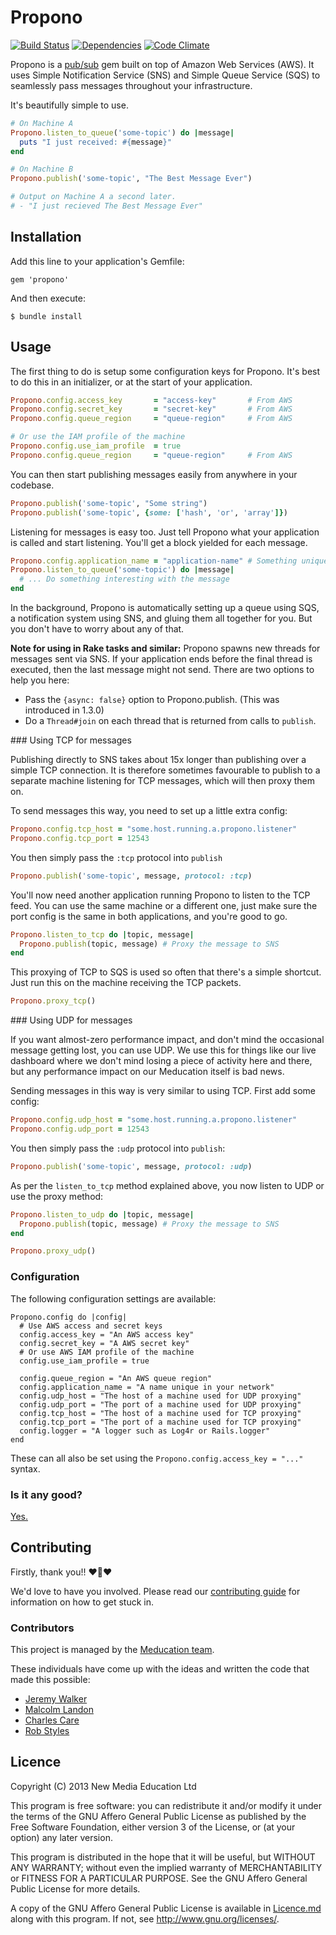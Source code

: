 # Propono

[![Build Status](https://travis-ci.org/meducation/propono.png)](https://travis-ci.org/meducation/propono)
[![Dependencies](https://gemnasium.com/meducation/propono.png?travis)](https://gemnasium.com/meducation/propono)
[![Code Climate](https://codeclimate.com/github/meducation/propono.png)](https://codeclimate.com/github/meducation/propono)

Propono is a [pub/sub](http://en.wikipedia.org/wiki/Publish-subscribe_pattern) gem built on top of Amazon Web Services (AWS). It uses Simple Notification Service (SNS) and Simple Queue Service (SQS) to seamlessly pass messages throughout your infrastructure.

It's beautifully simple to use.

```ruby
# On Machine A
Propono.listen_to_queue('some-topic') do |message|
  puts "I just received: #{message}"
end

# On Machine B
Propono.publish('some-topic', "The Best Message Ever")

# Output on Machine A a second later.
# - "I just recieved The Best Message Ever"
```

## Installation

Add this line to your application's Gemfile:

    gem 'propono'

And then execute:

    $ bundle install

## Usage

The first thing to do is setup some configuration keys for Propono. It's best to do this in an initializer, or at the start of your application.

```ruby
Propono.config.access_key       = "access-key"       # From AWS
Propono.config.secret_key       = "secret-key"       # From AWS
Propono.config.queue_region     = "queue-region"     # From AWS

# Or use the IAM profile of the machine
Propono.config.use_iam_profile  = true
Propono.config.queue_region     = "queue-region"     # From AWS

```

You can then start publishing messages easily from anywhere in your codebase.

```ruby
Propono.publish('some-topic', "Some string")
Propono.publish('some-topic', {some: ['hash', 'or', 'array']})
```

Listening for messages is easy too. Just tell Propono what your application is called and start listening. You'll get a block yielded for each message.

```ruby
Propono.config.application_name = "application-name" # Something unique to this app.
Propono.listen_to_queue('some-topic') do |message|
  # ... Do something interesting with the message
end
```
In the background, Propono is automatically setting up a queue using SQS, a notification system using SNS, and gluing them all together for you. But you don't have to worry about any of that.

**Note for using in Rake tasks and similar:** Propono spawns new threads for messages sent via SNS. If your application ends before the final thread is executed, then the last message might not send. There are two options to help you here:
* Pass the `{async: false}` option to Propono.publish. (This was introduced in 1.3.0)
* Do a `Thread#join` on each thread that is returned from calls to `publish`.

### Using TCP for messages

Publishing directly to SNS takes about 15x longer than publishing over a simple TCP connection. It is therefore sometimes favourable to publish to a separate machine listening for TCP messages, which will then proxy them on.

To send messages this way, you need to set up a little extra config:

```ruby
Propono.config.tcp_host = "some.host.running.a.propono.listener"
Propono.config.tcp_port = 12543
```

You then simply pass the `:tcp` protocol into `publish`

```ruby
Propono.publish('some-topic', message, protocol: :tcp)
```

You'll now need another application running Propono to listen to the TCP feed. You can use the same machine or a different one, just make sure the port config is the same in both applications, and you're good to go.

```ruby
Propono.listen_to_tcp do |topic, message|
  Propono.publish(topic, message) # Proxy the message to SNS
end
```

This proxying of TCP to SQS is used so often that there's a simple shortcut. Just run this on the machine receiving the TCP packets.

```ruby
Propono.proxy_tcp()
```

### Using UDP for messages

If you want almost-zero performance impact, and don't mind the occasional message getting lost, you can use UDP. We use this for things like our live dashboard where we don't mind losing a piece of activity here and there, but any performance impact on our Meducation itself is bad news.

Sending messages in this way is very similar to using TCP. First add some config:

```ruby
Propono.config.udp_host = "some.host.running.a.propono.listener"
Propono.config.udp_port = 12543
```

You then simply pass the `:udp` protocol into `publish`:

```ruby
Propono.publish('some-topic', message, protocol: :udp)
```

As per the `listen_to_tcp` method explained above, you now listen to UDP or use the proxy method:

```ruby
Propono.listen_to_udp do |topic, message|
  Propono.publish(topic, message) # Proxy the message to SNS
end

Propono.proxy_udp()
```

### Configuration

The following configuration settings are available:

```
Propono.config do |config|
  # Use AWS access and secret keys
  config.access_key = "An AWS access key"
  config.secret_key = "A AWS secret key"
  # Or use AWS IAM profile of the machine
  config.use_iam_profile = true
  
  config.queue_region = "An AWS queue region"
  config.application_name = "A name unique in your network"
  config.udp_host = "The host of a machine used for UDP proxying"
  config.udp_port = "The port of a machine used for UDP proxying"
  config.tcp_host = "The host of a machine used for TCP proxying"
  config.tcp_port = "The port of a machine used for TCP proxying"
  config.logger = "A logger such as Log4r or Rails.logger"
end
```

These can all also be set using the `Propono.config.access_key = "..."` syntax.

### Is it any good?

[Yes.](http://news.ycombinator.com/item?id=3067434)

## Contributing

Firstly, thank you!! :heart::sparkling_heart::heart:

We'd love to have you involved. Please read our [contributing guide](https://github.com/meducation/propono/tree/master/CONTRIBUTING.md) for information on how to get stuck in.

### Contributors

This project is managed by the [Meducation team](http://company.meducation.net/about#team). 

These individuals have come up with the ideas and written the code that made this possible:

- [Jeremy Walker](http://github.com/iHiD)
- [Malcolm Landon](http://github.com/malcyL)
- [Charles Care](http://github.com/ccare)
- [Rob Styles](http://github.com/mmmmmrob)

## Licence

Copyright (C) 2013 New Media Education Ltd

This program is free software: you can redistribute it and/or modify
it under the terms of the GNU Affero General Public License as published by
the Free Software Foundation, either version 3 of the License, or
(at your option) any later version.

This program is distributed in the hope that it will be useful,
but WITHOUT ANY WARRANTY; without even the implied warranty of
MERCHANTABILITY or FITNESS FOR A PARTICULAR PURPOSE.  See the
GNU Affero General Public License for more details.

A copy of the GNU Affero General Public License is available in [Licence.md](https://github.com/meducation/propono/blob/master/LICENCE.md)
along with this program.  If not, see <http://www.gnu.org/licenses/>.

